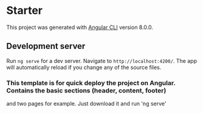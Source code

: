 # Starter

This project was generated with [Angular CLI](https://github.com/angular/angular-cli) version 8.0.0.

## Development server

Run `ng serve` for a dev server. Navigate to `http://localhost:4200/`. The app will automatically reload if you change any of the source files.


### This template is for quick deploy the project on Angular. Contains the basic sections (header, content, footer) 
and two pages for example. Just download it and run 'ng serve'
